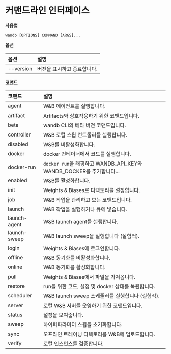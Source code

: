 # 커맨드라인 인터페이스

**사용법**

`wandb [OPTIONS] COMMAND [ARGS]...`

**옵션**

| **옵션** | **설명** |
| :--- | :--- |
| --version | 버전을 표시하고 종료합니다. |

**코맨드**

| **코맨드** | **설명** |
| :--- | :--- |
| agent | W&B 에이전트를 실행합니다. |
| artifact | Artifacts와 상호작용하기 위한 코맨드입니다. |
| beta | wandb CLI의 베타 버전 코맨드입니다. |
| controller | W&B 로컬 스윕 컨트롤러를 실행합니다. |
| disabled | W&B를 비활성화합니다. |
| docker | docker 컨테이너에서 코드를 실행합니다. |
| docker-run | `docker run`을 래핑하고 WANDB_API_KEY와 WANDB_DOCKER를 추가합니다... |
| enabled | W&B를 활성화합니다. |
| init | Weights & Biases로 디렉토리를 설정합니다. |
| job | W&B 작업을 관리하고 보는 코맨드입니다. |
| launch | W&B 작업을 실행하거나 큐에 넣습니다. |
| launch-agent | W&B launch agent를 실행합니다. |
| launch-sweep | W&B launch sweep을 실행합니다 (실험적). |
| login | Weights & Biases에 로그인합니다. |
| offline | W&B 동기화를 비활성화합니다. |
| online | W&B 동기화를 활성화합니다. |
| pull | Weights & Biases에서 파일을 가져옵니다. |
| restore | run을 위한 코드, 설정 및 docker 상태를 복원합니다. |
| scheduler | W&B launch sweep 스케줄러를 실행합니다 (실험적). |
| server | 로컬 W&B 서버를 운영하기 위한 코맨드입니다. |
| status | 설정을 보여줍니다. |
| sweep | 하이퍼파라미터 스윕을 초기화합니다. |
| sync | 오프라인 트레이닝 디렉토리를 W&B에 업로드합니다. |
| verify | 로컬 인스턴스를 검증합니다. |